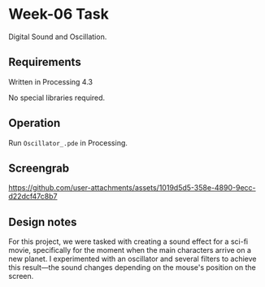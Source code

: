 # Week-06 Task

Digital Sound and Oscillation.

## Requirements

Written in Processing 4.3

No special libraries required.

## Operation

Run `Oscillator_.pde` in Processing. 

## Screengrab


https://github.com/user-attachments/assets/1019d5d5-358e-4890-9ecc-d22dcf47c8b7


## Design notes

For this project, we were tasked with creating a sound effect for a sci-fi movie, specifically for the moment when the main characters arrive on a new planet. I experimented with an oscillator and several filters to achieve this result—the sound changes depending on the mouse's position on the screen. 
